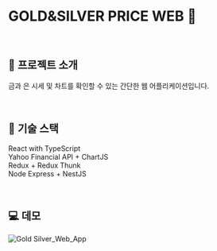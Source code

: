 # GOLD&SILVER PRICE WEB 🚀

<br/>

## 🔎 프로젝트 소개

금과 은 시세 및 차트를 확인할 수 있는 간단한 웹 어플리케이션입니다.

<br/>

## 🧱 기술 스택

React with TypeScript
<br/>
Yahoo Financial API + ChartJS
<br/>
Redux + Redux Thunk
<br/>
Node Express + NestJS
<br/>

<br/>

## 💻 데모

![Gold Silver_Web_App](https://user-images.githubusercontent.com/55272100/114030914-cd8cee80-98b5-11eb-8a49-3e10fa029c50.gif)
